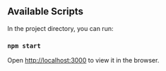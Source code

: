 
## Available Scripts

In the project directory, you can run:

### `npm start`

Open [http://localhost:3000](http://localhost:3000) to view it in the browser.
